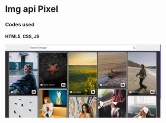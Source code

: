 # Img api Pixel 
### Codes used
#### HTML5, CSS, JS

![alt text](https://raw.githubusercontent.com/ramyibrahim-eg/img-api-pixel/main/screenshot.PNG "Logo Website From React")
